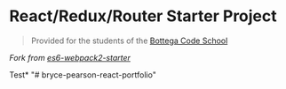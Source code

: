 # React/Redux/Router Starter Project

> Provided for the students of the [Bottega Code School](https://bottega.tech/)

_Fork from [es6-webpack2-starter](https://github.com/micooz/es6-webpack2-starter)_

Test\*
"# bryce-pearson-react-portfolio" 
